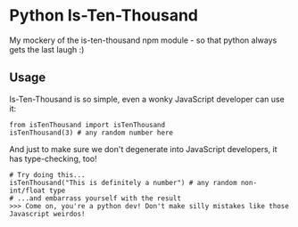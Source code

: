 # Python Is-Ten-Thousand

My mockery of the is-ten-thousand npm module - so that python always gets the last laugh :)

## Usage

Is-Ten-Thousand is so simple, even a wonky JavaScript developer can use it:

```
from isTenThousand import isTenThousand
isTenThousand(3) # any random number here
```

And just to make sure we don't degenerate into JavaScript developers, it has type-checking, too!

```
# Try doing this...
isTenThousand("This is definitely a number") # any random non-int/float type
# ...and embarrass yourself with the result
>>> Come on, you're a python dev! Don't make silly mistakes like those Javascript weirdos!
```
